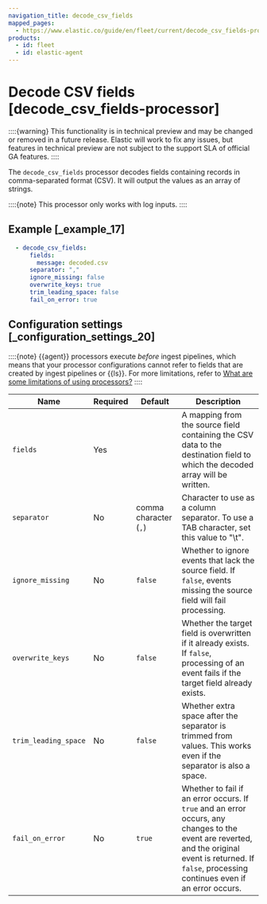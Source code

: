 ```yaml
---
navigation_title: decode_csv_fields
mapped_pages:
  - https://www.elastic.co/guide/en/fleet/current/decode_csv_fields-processor.html
products:
  - id: fleet
  - id: elastic-agent
---
```


# Decode CSV fields [decode_csv_fields-processor]


::::{warning}
This functionality is in technical preview and may be changed or removed in a future release. Elastic will work to fix any issues, but features in technical preview are not subject to the support SLA of official GA features.
::::


The `decode_csv_fields` processor decodes fields containing records in comma-separated format (CSV). It will output the values as an array of strings.

::::{note}
This processor only works with log inputs.
::::



## Example [_example_17]

```yaml
  - decode_csv_fields:
      fields:
        message: decoded.csv
      separator: ","
      ignore_missing: false
      overwrite_keys: true
      trim_leading_space: false
      fail_on_error: true
```


## Configuration settings [_configuration_settings_20]

::::{note}
{{agent}} processors execute *before* ingest pipelines, which means that your processor configurations cannot refer to fields that are created by ingest pipelines or {{ls}}. For more limitations, refer to [What are some limitations of using processors?](/reference/fleet/agent-processors.md#limitations)
::::


| Name | Required | Default | Description |
| --- | --- | --- | --- |
| `fields` | Yes |  | A mapping from the source field containing the CSV data to the destination field to which the decoded array will be written. |
| `separator` | No | comma character (`,`) | Character to use as a column separator. To use a TAB character, set this value to "\t". |
| `ignore_missing` | No | `false` | Whether to ignore events that lack the source field. If `false`, events missing the source field will fail processing. |
| `overwrite_keys` | No | `false` | Whether the target field is overwritten if it already exists. If `false`, processing of an event fails if the target field already exists. |
| `trim_leading_space` | No | `false` | Whether extra space after the separator is trimmed from values. This works even if the separator is also a space. |
| `fail_on_error` | No | `true` | Whether to fail if an error occurs. If `true` and an error occurs, any changes to the event are reverted, and the original event is returned. If `false`, processing continues even if an error occurs. |


